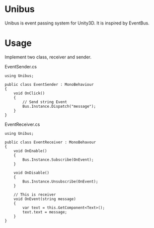 # Unibus

Unibus is event passing system for Unity3D.
It is inspired by EventBus.

# Usage

Implement two class, receiver and sender.

EventSender.cs

```
using Unibus;

public class EventSender : MonoBehaviour
{
    void OnClick()
    {
        // Send string Event
        Bus.Instance.Dispatch("message");
    }
}
```

EventReceiver.cs

```
using Unibus;

public class EventReceiver : MonoBehavour
{
    void OnEnable()
    {
        Bus.Instance.Subscribe(OnEvent);
    }

    void OnDisable()
    {
        Bus.Instance.Unsubscribe(OnEvent);
    }

    // This is receiver 
    void OnEvent(string message)
    {
        var text = this.GetComponent<Text>();
        text.text = message;
    }
}
```



